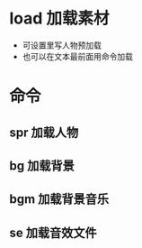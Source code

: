# load 加载素材

- 可设置里写人物预加载
- 也可以在文本最前面用命令加载


# 命令

## spr 加载人物

## bg 加载背景

## bgm 加载背景音乐

## se 加载音效文件